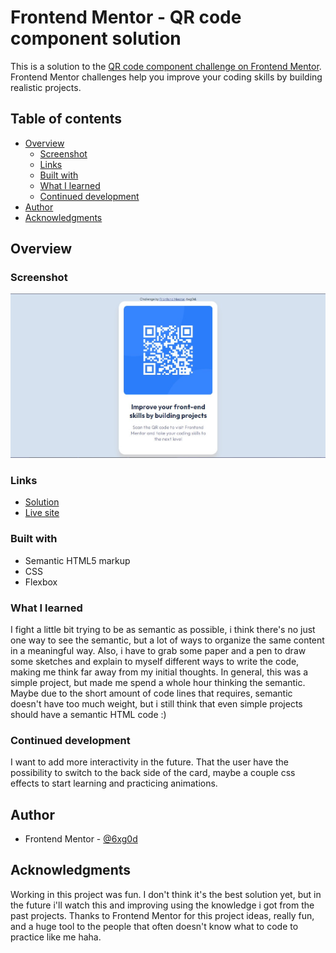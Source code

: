 # Frontend Mentor - QR code component solution

This is a solution to the [QR code component challenge on Frontend Mentor](https://www.frontendmentor.io/challenges/qr-code-component-iux_sIO_H). Frontend Mentor challenges help you improve your coding skills by building realistic projects. 

## Table of contents

- [Overview](#overview)
  - [Screenshot](#screenshot)
  - [Links](#links)
  - [Built with](#built-with)
  - [What I learned](#what-i-learned)
  - [Continued development](#continued-development)
- [Author](#author)
- [Acknowledgments](#acknowledgments)

## Overview

### Screenshot

![](./images/final-result.jpg)

### Links

- [Solution](https://www.frontendmentor.io/solutions/qr-code-challenge-solution-SgIkI5sva0)
- [Live site](https://6xg0d.github.io/qr-code-component-challenge/)

### Built with

- Semantic HTML5 markup
- CSS
- Flexbox

### What I learned
 I fight a little bit trying to be as semantic as possible, i think there's no just one way to see the semantic, but a lot of ways to organize the same content in a meaningful way. Also, i have to grab some paper and a pen to draw some sketches and explain to myself different ways to write the code, making me think far away from my initial thoughts. In general, this was a simple project, but made me spend a whole hour thinking the semantic. Maybe due to the short amount of code lines that requires, semantic doesn't have too much weight, but i still think that even simple projects should have a semantic HTML code :)

### Continued development

I want to add more interactivity in the future. That the user have the possibility to switch to the back side of the card, maybe a couple css effects to start learning and practicing animations.

## Author

- Frontend Mentor - [@6xg0d](https://www.frontendmentor.io/profile/6xg0d)

## Acknowledgments

Working in this project was fun. I don't think it's the best solution yet, but in the future i'll watch this and improving using the knowledge i got from the past projects. Thanks to Frontend Mentor for this project ideas, really fun, and a huge tool to the people that often doesn't know what to code to practice like me haha.
